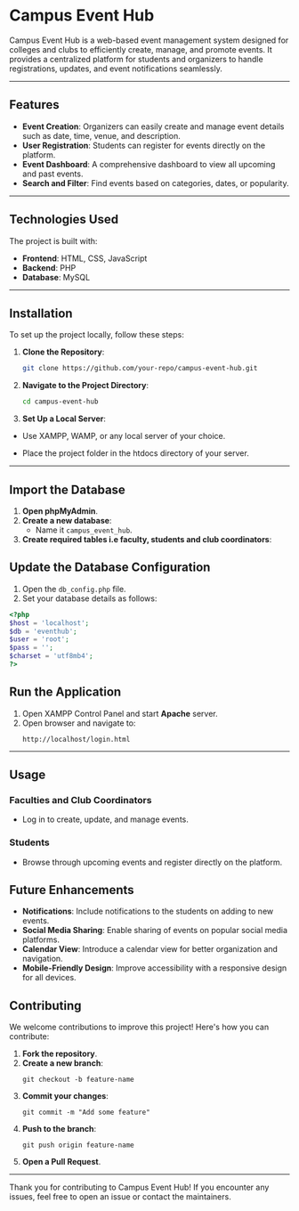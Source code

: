 # Campus Event Hub  

Campus Event Hub is a web-based event management system designed for colleges and clubs to efficiently create, manage, and promote events. It provides a centralized platform for students and organizers to handle registrations, updates, and event notifications seamlessly.  

---

## Features  
- **Event Creation**: Organizers can easily create and manage event details such as date, time, venue, and description.  
- **User Registration**: Students can register for events directly on the platform.  
- **Event Dashboard**: A comprehensive dashboard to view all upcoming and past events. 
- **Search and Filter**: Find events based on categories, dates, or popularity.  

---

## Technologies Used  
The project is built with:  
- **Frontend**: HTML, CSS, JavaScript  
- **Backend**: PHP  
- **Database**: MySQL  

---

## Installation  

To set up the project locally, follow these steps:  

1. **Clone the Repository**:  
   ```bash
   git clone https://github.com/your-repo/campus-event-hub.git

2. **Navigate to the Project Directory**:  
   ```bash
   cd campus-event-hub

3. **Set Up a Local Server**:

- Use XAMPP, WAMP, or any local server of your choice.

- Place the project folder in the htdocs directory of your server.

---

## Import the Database

1. **Open phpMyAdmin**.
2. **Create a new database**:
   - Name it `campus_event_hub`.
3. **Create required tables i.e faculty, students and club coordinators**:

## Update the Database Configuration

1. Open the `db_config.php` file.
2. Set your database details as follows:

```php
<?php
$host = 'localhost';
$db = 'eventhub';
$user = 'root';
$pass = '';
$charset = 'utf8mb4';
?>
```

## Run the Application

1. Open XAMPP Control Panel and start **Apache** server. 
2. Open browser and navigate to:
   ```
   http://localhost/login.html
   ```

---
## Usage

### Faculties and Club Coordinators
- Log in to create, update, and manage events.

### Students
- Browse through upcoming events and register directly on the platform.


## Future Enhancements

- **Notifications**: Include notifications to the students on adding to new events.
- **Social Media Sharing**: Enable sharing of events on popular social media platforms.
- **Calendar View**: Introduce a calendar view for better organization and navigation.
- **Mobile-Friendly Design**: Improve accessibility with a responsive design for all devices.

## Contributing

We welcome contributions to improve this project! Here's how you can contribute:

1. **Fork the repository**.
2. **Create a new branch**:
   ```
   git checkout -b feature-name
   ```
3. **Commit your changes**:
   ```
   git commit -m "Add some feature"
   ```
4. **Push to the branch**:
   ```
   git push origin feature-name
   ```
5. **Open a Pull Request**.

---
Thank you for contributing to Campus Event Hub! If you encounter any issues, feel free to open an issue or contact the maintainers.

